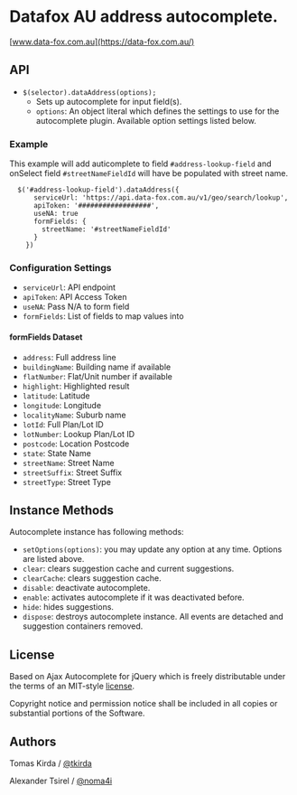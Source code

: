 # Datafox AU address autocomplete.

[www.data-fox.com.au](https://data-fox.com.au/)


## API

* `$(selector).dataAddress(options);`
    * Sets up autocomplete for input field(s).
    * `options`: An object literal which defines the settings to use for the autocomplete plugin. Available option settings listed below.

### Example

This example will add auticomplete to field `#address-lookup-field` and onSelect field `#streetNameFieldId` will have be populated with street name.

````
  $('#address-lookup-field').dataAddress({
      serviceUrl: 'https://api.data-fox.com.au/v1/geo/search/lookup',
      apiToken: '##################',
      useNA: true
      formFields: {
        streetName: '#streetNameFieldId'
      }
    })
````

### Configuration Settings
  * `serviceUrl`: API endpoint
  * `apiToken`: API Access Token
  * `useNA`: Pass N/A to form field
  * `formFields`: List of fields to map values into

#### formFields Dataset
  * `address`: Full address line
  * `buildingName`: Building name if available
  * `flatNumber`: Flat/Unit number if available
  * `highlight`: Highlighted result
  * `latitude`: Latitude
  * `longitude`: Longitude
  * `localityName`: Suburb name
  * `lotId`: Full Plan/Lot ID
  * `lotNumber`: Lookup Plan/Lot ID
  * `postcode`: Location Postcode
  * `state`: State Name
  * `streetName`: Street Name
  * `streetSuffix`: Street Suffix
  * `streetType`: Street Type

## Instance Methods

Autocomplete instance has following methods:

* `setOptions(options)`: you may update any option at any time. Options are listed above.
* `clear`: clears suggestion cache and current suggestions.
* `clearCache`: clears suggestion cache.
* `disable`: deactivate autocomplete.
* `enable`: activates autocomplete if it was deactivated before.
* `hide`: hides suggestions.
* `dispose`: destroys autocomplete instance. All events are detached and suggestion containers removed.



## License

Based on Ajax Autocomplete for jQuery which is freely distributable under the
terms of an MIT-style [license](https://github.com/devbridge/jQuery-Autocomplete/blob/master/dist/license.txt).

Copyright notice and permission notice shall be included in all
copies or substantial portions of the Software.

## Authors

Tomas Kirda / [@tkirda](https://twitter.com/tkirda)

Alexander Tsirel / [@noma4i](https://github.com/noma4i)
